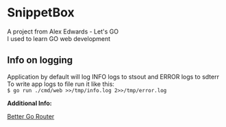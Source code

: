 # SnippetBox

A project from Alex Edwards - Let's GO  
I used to learn GO web development

## Info on logging

Application by default will log INFO logs to stsout and ERROR logs to sdterr  
To write app logs to file run it like this:  
```$ go run ./cmd/web >>/tmp/info.log 2>>/tmp/error.log```

**Additional Info:**

[Better Go Router](https://web.archive.org/web/20211209224931/https://blog.merovius.de/2017/06/18/how-not-to-use-an-http-router.html)
